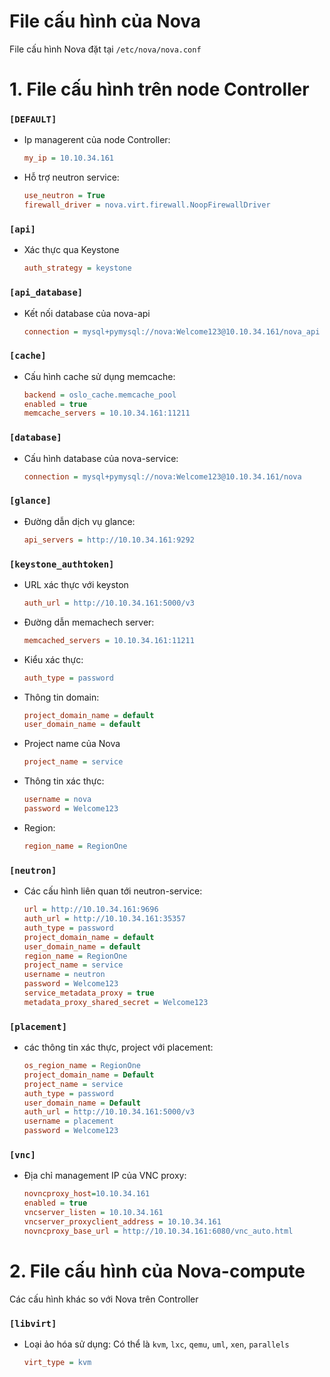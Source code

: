# File cấu hình của Nova

File cấu hình Nova đặt tại `/etc/nova/nova.conf`


# 1. File cấu hình trên node Controller

### `[DEFAULT]`
- Ip managerent của node Controller:
    ```ini
    my_ip = 10.10.34.161
    ```

- Hỗ trợ neutron service:
    ```ini
    use_neutron = True
    firewall_driver = nova.virt.firewall.NoopFirewallDriver
    ```

### `[api]`
- Xác thực qua Keystone
    ```ini
    auth_strategy = keystone
    ```

### `[api_database]`

- Kết nối database của nova-api
    ```ini
    connection = mysql+pymysql://nova:Welcome123@10.10.34.161/nova_api
    ```

### `[cache]`
- Cấu hình cache sử dụng memcache:
    ```ini
    backend = oslo_cache.memcache_pool
    enabled = true
    memcache_servers = 10.10.34.161:11211
    ```

### `[database]`
- Cấu hình database của nova-service:
    ```ini
    connection = mysql+pymysql://nova:Welcome123@10.10.34.161/nova
    ```

### `[glance]`
- Đường dẫn dịch vụ glance:
    ```ini
    api_servers = http://10.10.34.161:9292
    ```

### `[keystone_authtoken]`
- URL xác thực với keyston
    ```ini
    auth_url = http://10.10.34.161:5000/v3
    ```

- Đường dẫn memachech server:
    ```ini
    memcached_servers = 10.10.34.161:11211
    ```

- Kiểu xác thực:
    ```ini
    auth_type = password
    ```

- Thông tin domain:
    ```ini
    project_domain_name = default
    user_domain_name = default
    ```

- Project name của Nova
    ```ini
    project_name = service
    ```

- Thông tin xác thực:
    ```ini
    username = nova
    password = Welcome123
    ```

- Region:
    ```ini
    region_name = RegionOne
    ```

### `[neutron]`
- Các cấu hình liên quan tới neutron-service:
    ```ini
    url = http://10.10.34.161:9696
    auth_url = http://10.10.34.161:35357
    auth_type = password
    project_domain_name = default
    user_domain_name = default
    region_name = RegionOne
    project_name = service
    username = neutron
    password = Welcome123
    service_metadata_proxy = true
    metadata_proxy_shared_secret = Welcome123
    ```

### `[placement]`
- các thông tin xác thực, project với placement:
    ```ini
    os_region_name = RegionOne
    project_domain_name = Default
    project_name = service
    auth_type = password
    user_domain_name = Default
    auth_url = http://10.10.34.161:5000/v3
    username = placement
    password = Welcome123
    ```

### `[vnc]`
- Địa chỉ management IP của VNC proxy:
    ```ini
    novncproxy_host=10.10.34.161
    enabled = true
    vncserver_listen = 10.10.34.161
    vncserver_proxyclient_address = 10.10.34.161
    novncproxy_base_url = http://10.10.34.161:6080/vnc_auto.html
    ```

# 2. File cấu hình của Nova-compute
Các cấu hình khác so với Nova trên Controller

### `[libvirt]`
- Loại ảo hóa sử dụng: Có thể là `kvm`, `lxc`, `qemu`, `uml`, `xen`, `parallels`
    ```ini
    virt_type = kvm
    ```

